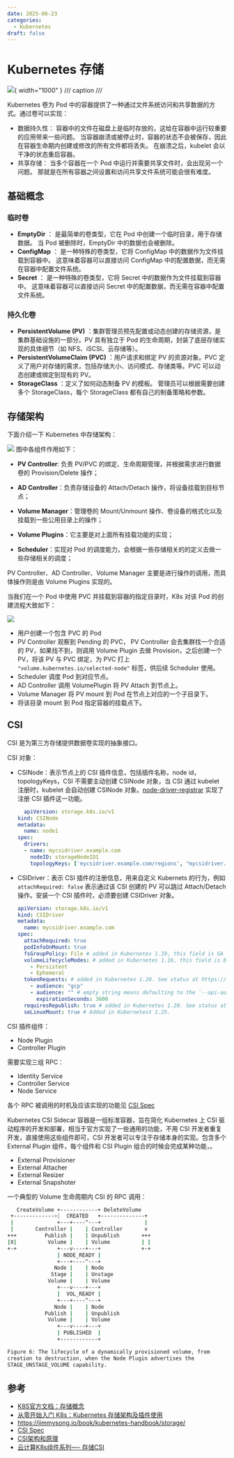 ```yaml
---
date: 2025-06-23
categories:
  - Kubernetes
draft: false
---
```


# Kubernetes 存储

![](../assert/k8s-logo.png){ width="1000" }
/// caption
///

Kubernetes 卷为 Pod 中的容器提供了一种通过文件系统访问和共享数据的方式。通过卷可以实现：

<!-- more -->

- 数据持久性： 容器中的文件在磁盘上是临时存放的，这给在容器中运行较重要的应用带来一些问题。 当容器崩溃或被停止时，容器的状态不会被保存，因此在容器生命期内创建或修改的所有文件都将丢失。 在崩溃之后，kubelet 会以干净的状态重启容器。
- 共享存储： 当多个容器在一个 Pod 中运行并需要共享文件时，会出现另一个问题。 那就是在所有容器之间设置和访问共享文件系统可能会很有难度。


## 基础概念
### 临时卷
- **EmptyDir** ： 是最简单的卷类型，它在 Pod 中创建一个临时目录，用于存储数据。 当 Pod 被删除时，EmptyDir 中的数据也会被删除。
- **ConfigMap** ： 是一种特殊的卷类型，它将 ConfigMap 中的数据作为文件挂载到容器中。 这意味着容器可以直接访问 ConfigMap 中的配置数据，而无需在容器中配置文件系统。
- **Secret** ： 是一种特殊的卷类型，它将 Secret 中的数据作为文件挂载到容器中。 这意味着容器可以直接访问 Secret 中的配置数据，而无需在容器中配置文件系统。

### 持久化卷
- **PersistentVolume (PV)** ：集群管理员预先配置或动态创建的存储资源，是集群基础设施的一部分。PV 具有独立于 Pod 的生命周期，封装了底层存储实现的具体细节（如 NFS、iSCSI、云存储等）。
- **PersistentVolumeClaim (PVC)** ：用户请求和绑定 PV 的资源对象。PVC 定义了用户对存储的需求，包括存储大小、访问模式、存储类等。PVC 可以动态创建或绑定到现有的 PV。
- **StorageClass** ：定义了如何动态制备 PV 的模板。 管理员可以根据需要创建多个 StorageClass，每个 StorageClass 都有自己的制备策略和参数。

## 存储架构
下面介绍一下 Kubernetes 中存储架构：  

![](../assert/k8s_存储架构.png) 
图中各组件作用如下：

- **PV Controller**: 负责 PV/PVC 的绑定、生命周期管理，并根据需求进行数据卷的 Provision/Delete 操作；

- **AD Controller**：负责存储设备的 Attach/Detach 操作，将设备挂载到目标节点；

- **Volume Manager**：管理卷的 Mount/Unmount 操作、卷设备的格式化以及挂载到一些公用目录上的操作；

- **Volume Plugins**：它主要是对上面所有挂载功能的实现；

- **Scheduler**：实现对 Pod 的调度能力，会根据一些存储相关的的定义去做一些存储相关的调度；

PV Controller、AD Controller、Volume Manager 主要是进行操作的调用，而具体操作则是由 Volume Plugins 实现的。

当我们在一个 Pod 中使用 PVC 并挂载到容器的指定目录时，K8s 对该 Pod 的创建流程大致如下：

![](../assert/k8s_持久化卷创建过程.png)

- 用户创建一个包含 PVC 的 Pod
- PV Controller 观察到 Pending 的 PVC， PV Controller 会去集群找一个合适的 PV，如果找不到，则调用 Volume Plugin 去做 Provision，之后创建一个 PV，将该 PV 与 PVC 绑定，为 PVC 打上 `"volume.kubernetes.io/selected-node"` 标签，供后续 Scheduler 使用。
- Scheduler 调度 Pod 到对应节点。
- AD Controller 调用 VolumePlugin 将 PV Attach 到节点上。
- Volume Manager 将 PV mount 到 Pod 在节点上对应的一个子目录下。
- 将该目录 mount 到 Pod 指定容器的挂载点下。


## CSI
CSI 是为第三方存储提供数据卷实现的抽象接口。

CSI 对象：

- CSINode：表示节点上的 CSI 插件信息，包括插件名称，node id，topologyKeys，CSI 不需要主动创建 CSINode 对象，当 CSI 通过 kubelet 注册时，kubelet 会自动创建 CSINode 对象。[node-driver-registrar](https://kubernetes-csi.github.io/docs/node-driver-registrar.html) 实现了注册 CSI 插件这一功能。
    ```yaml
      apiVersion: storage.k8s.io/v1
    kind: CSINode
    metadata:
      name: node1
    spec:
      drivers:
      - name: mycsidriver.example.com
        nodeID: storageNodeID1
        topologyKeys: ['mycsidriver.example.com/regions', "mycsidriver.example.com/zones"]
    ```
- CSIDriver：表示 CSI 插件的注册信息，用来自定义 Kubernets 的行为，例如 `attachRequired: false` 表示通过该 CSI 创建的 PV 可以跳过 Attach/Detach 操作。安装一个 CSI 插件时，必须要创建 CSIDriver 对象。
    ```yaml
    apiVersion: storage.k8s.io/v1
    kind: CSIDriver
    metadata:
      name: mycsidriver.example.com
    spec:
      attachRequired: true
      podInfoOnMount: true
      fsGroupPolicy: File # added in Kubernetes 1.19, this field is GA as of Kubernetes 1.23
      volumeLifecycleModes: # added in Kubernetes 1.16, this field is beta
        - Persistent
        - Ephemeral
      tokenRequests: # added in Kubernetes 1.20. See status at https://kubernetes-csi.github.io/docs/token-requests.html#status
        - audience: "gcp"
        - audience: "" # empty string means defaulting to the `--api-audiences` of kube-apiserver
          expirationSeconds: 3600
      requiresRepublish: true # added in Kubernetes 1.20. See status at https://kubernetes-csi.github.io/docs/token-requests.html#status
      seLinuxMount: true # Added in Kubernetest 1.25.

    ```

CSI 插件组件：

- Node Plugin
- Controller Plugin

需要实现三组 RPC：

- Identity Service
- Controller Service
- Node Service

各个 RPC 被调用的时机及应该实现的功能见 [CSI Spec](https://github.com/container-storage-interface/spec/blob/master/spec.md)

Kubernetes CSI Sidecar 容器是一组标准容器，旨在简化 Kubernetes 上 CSI 驱动程序的开发和部署，相当于官方实现了一些通用的功能，不用 CSI 开发者重复开发，直接使用这些组件即可，CSI 开发者可以专注于存储本身的实现。包含多个 External Plugin 组件，每个组件和 CSI Plugin 组合的时候会完成某种功能，。

- External Provisioner
- External Attacher
- External Resizer
- External Snapshoter

一个典型的 Volume 生命周期内 CSI 的 RPC 调用：
```bash
   CreateVolume +------------+ DeleteVolume
 +------------->|  CREATED   +--------------+
 |              +---+----^---+              |
 |       Controller |    | Controller       v
+++         Publish |    | Unpublish       +++
|X|          Volume |    | Volume          | |
+-+             +---v----+---+             +-+
                | NODE_READY |
                +---+----^---+
               Node |    | Node
              Stage |    | Unstage
             Volume |    | Volume
                +---v----+---+
                |  VOL_READY |
                +---+----^---+
               Node |    | Node
            Publish |    | Unpublish
             Volume |    | Volume
                +---v----+---+
                | PUBLISHED  |
                +------------+

Figure 6: The lifecycle of a dynamically provisioned volume, from
creation to destruction, when the Node Plugin advertises the
STAGE_UNSTAGE_VOLUME capability.
```

## 参考
- [K8S官方文档：存储概念](https://kubernetes.io/docs/concepts/storage/)
- [从零开始入门 K8s：Kubernetes 存储架构及插件使用](https://www.infoq.cn/article/afju539zmbpp45yy9txj)
- https://jimmysong.io/book/kubernetes-handbook/storage/
- [CSI Spec](https://github.com/container-storage-interface/spec/blob/master/spec.md)
- [CSI架构和原理](https://www.cnblogs.com/hgzero/p/17464313.html)
- [云计算K8s组件系列—- 存储CSI](https://kingjcy.github.io/post/cloud/paas/base/kubernetes/k8s-store-csi/)